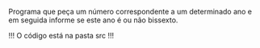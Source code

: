  Programa que peça um número correspondente a um determinado ano
 e em seguida informe se este ano é ou não bissexto. 
 
 !!! O código está  na pasta src !!!
 

